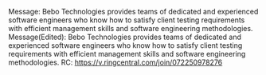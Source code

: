 Message: Bebo Technologies provides teams of dedicated and experienced software engineers who know how to satisfy client testing requirements with efficient management skills and software engineering methodologies.
Message(Edited): Bebo Technologies provides teams of dedicated and experienced software engineers who know how to satisfy client testing requirements with efficient management skills and software engineering methodologies.
RC: https://v.ringcentral.com/join/072250978276